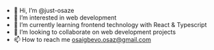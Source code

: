 - 👋 Hi, I’m @just-osaze
- 👀 I’m interested in web development
- 🌱 I’m currently learning frontend technology with React & Typescript
- 💞️ I’m looking to collaborate on web development projects
- 📫 How to reach me osaigbevo.osaz@gmail.com

<!---
just-osaze/just-osaze is a ✨ special ✨ repository because its `README.md` (this file) appears on your GitHub profile.
You can click the Preview link to take a look at your changes.
--->
